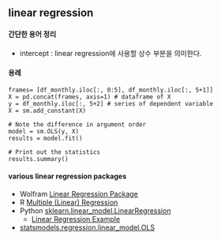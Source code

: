 ## linear regression

#### 간단한 용어 정리
- intercept : linear regression에 사용할 상수 부분을 의미한다.


#### 용례
```python3
frames= [df_monthly.iloc[:, 0:5], df_monthly.iloc[:, 5+1]]
X = pd.concat(frames, axis=1) # dataframe of X
y = df_monthly.iloc[:, 5+2] # series of dependent variable
X = sm.add_constant(X)

# Note the difference in argument order
model = sm.OLS(y, X)
results = model.fit()

# Print out the statistics
results.summary()
```

#### various linear regression packages
- Wolfram [Linear Regression Package](https://reference.wolfram.com/language/LinearRegression/tutorial/LinearRegression.html)
- R [Multiple (Linear) Regression](https://www.statmethods.net/stats/regression.html)
- Python [sklearn.linear_model.LinearRegression](https://scikit-learn.org/stable/modules/generated/sklearn.linear_model.LinearRegression.html)
    - [Linear Regression Example](https://scikit-learn.org/stable/auto_examples/linear_model/plot_ols.html)
- [statsmodels.regression.linear_model.OLS](https://www.statsmodels.org/dev/generated/statsmodels.regression.linear_model.OLS.html)
